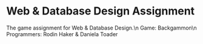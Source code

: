 # Web & Database Design Assignment

The game assignment for Web & Database Design.\n
Game: Backgammon\n
Programmers: Rodin Haker & Daniela Toader
